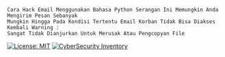 ```
Cara Hack Email Menggunakan Bahasa Python Serangan Ini Memungkin Anda Mengirim Pesan Sebanyak 
Mungkin Hingga Pada Kondisi Tertentu Email Korban Tidak Bisa Diakses Kembali Warning : 
Sangat Tidak Dianjurkan Untuk Merusak Atau Pengcopyan File
```
[![License: MIT](https://img.shields.io/badge/Check-Youtube-red.svg)](https://youtu.be/JCqup2Vmaz8)
[![CyberSecurity Inventory](https://inventory.rawsec.ml/img/badges/Hack-Informations-FF5050_flat.svg)](https://youtu.be/JCqup2Vmaz8)

